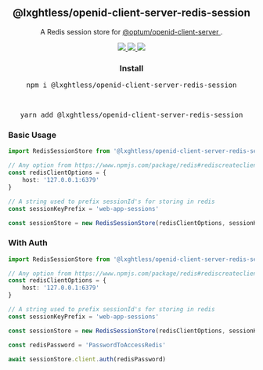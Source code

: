 <h2 align="center">@lxghtless/openid-client-server-redis-session</h2>

<p align="center">
    A Redis session store for 
	<a href="https://www.npmjs.com/package/@optum/openid-client-server">
		@optum/openid-client-server
	</a>.
</p>

<p align="center">
	<a href="https://www.npmjs.com/package/@lxghtless/openid-client-server-redis-session">
		<img src="https://img.shields.io/npm/v/@lxghtless/openid-client-server-redis-session?color=blue" />
	</a>
	<a href="https://www.typescriptlang.org/">
		<img src="https://aleen42.github.io/badges/src/typescript.svg" />
	</a>
	<a href="https://eslint.org/">
		<img src="https://aleen42.github.io/badges/src/eslint.svg" />
	</a>
</p>

<p align="center">
  <h3 align="center">Install</h3>
</p>

<pre align="center">npm i @lxghtless/openid-client-server-redis-session</pre>

<br />

<pre align="center">yarn add @lxghtless/openid-client-server-redis-session</pre>

### Basic Usage

```ts
import RedisSessionStore from '@lxghtless/openid-client-server-redis-session'

// Any option from https://www.npmjs.com/package/redis#rediscreateclient
const redisClientOptions = {
    host: '127.0.0.1:6379'
}

// A string used to prefix sessionId's for storing in redis
const sessionKeyPrefix = 'web-app-sessions'

const sessionStore = new RedisSessionStore(redisClientOptions, sessionKeyPrefix)
```

### With Auth

```ts
import RedisSessionStore from '@lxghtless/openid-client-server-redis-session'

// Any option from https://www.npmjs.com/package/redis#rediscreateclient
const redisClientOptions = {
    host: '127.0.0.1:6379'
}

// A string used to prefix sessionId's for storing in redis
const sessionKeyPrefix = 'web-app-sessions'

const sessionStore = new RedisSessionStore(redisClientOptions, sessionKeyPrefix)

const redisPassword = 'PasswordToAccessRedis'

await sessionStore.client.auth(redisPassword)
```
